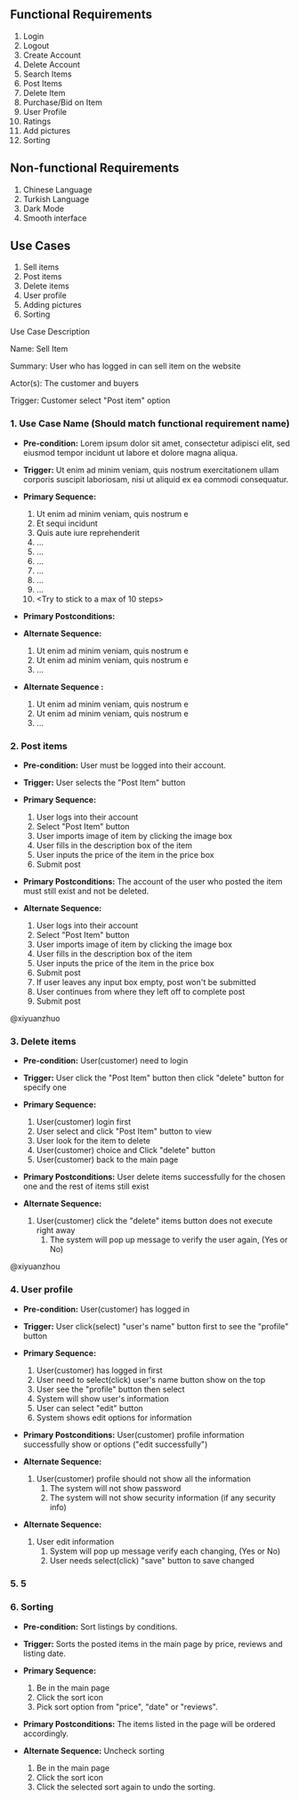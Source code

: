 
## Functional Requirements

1. Login
2. Logout
3. Create Account
4. Delete Account
5. Search Items
6. Post Items
7. Delete Item
8. Purchase/Bid on Item
9. User Profile
10. Ratings
11. Add pictures
12. Sorting

## Non-functional Requirements

1. Chinese Language
2. Turkish Language
3. Dark Mode
4. Smooth interface

## Use Cases
1. Sell items
2. Post items
3. Delete items 
4. User profile
5. Adding pictures
6. Sorting


Use Case Description

Name: Sell Item

Summary: User who has logged in can sell item on the website

Actor(s): The customer and buyers

Trigger: Customer select "Post item" option




### 1. Use Case Name (Should match functional requirement name)
- **Pre-condition:** <can be a list or short description> Lorem ipsum dolor sit amet, consectetur adipisci elit, sed eiusmod tempor incidunt ut labore et dolore magna aliqua.

- **Trigger:** <can be a list or short description> Ut enim ad minim veniam, quis nostrum exercitationem ullam corporis suscipit laboriosam, nisi ut aliquid ex ea commodi consequatur. 

- **Primary Sequence:**
  
  1. Ut enim ad minim veniam, quis nostrum e
  2. Et sequi incidunt 
  3. Quis aute iure reprehenderit
  4. ... 
  5. ...
  6. ...
  7. ...
  8. ...
  9. ...
  10. <Try to stick to a max of 10 steps>

- **Primary Postconditions:** <can be a list or short description> 

- **Alternate Sequence:** <you can have more than one alternate sequence to describe multiple issues that may arise>
  
  1. Ut enim ad minim veniam, quis nostrum e
  2. Ut enim ad minim veniam, quis nostrum e
  3. ...

- **Alternate Sequence <optional>:** <you can have more than one alternate sequence to describe multiple issues that may arise>
  
  1. Ut enim ad minim veniam, quis nostrum e
  2. Ut enim ad minim veniam, quis nostrum e
  3. ...
  
### 2. Post items

- **Pre-condition:** User must be logged into their account.

- **Trigger:** User selects the "Post Item" button

- **Primary Sequence:**
  
  1. User logs into their account
  2. Select "Post Item" button
  3. User imports image of item by clicking the image box
  4. User fills in the description box of the item
  5. User inputs the price of the item in the price box
  6. Submit post

- **Primary Postconditions:** The account of the user who posted the item must still exist and not be deleted.

- **Alternate Sequence:** 
  
  1. User logs into their account
  2. Select "Post Item" button
  3. User imports image of item by clicking the image box
  4. User fills in the description box of the item
  5. User inputs the price of the item in the price box
  6. Submit post
  7. If user leaves any input box empty, post won't be submitted
  8. User continues from where they left off to complete post
  9. Submit post

@xiyuanzhuo
### 3. Delete items
- **Pre-condition:** User(customer) need to login

- **Trigger:** User click the "Post Item" button then click "delete" button for specify one

- **Primary Sequence:**
  1. User(customer) login first
  2. User select and click "Post Item" button to view
  3. User look for the item to delete
  4. User(customer) choice and Click "delete" button
  5. User(customer) back to the main page

- **Primary Postconditions:** User delete items successfully for the chosen one and the rest of items still exist

- **Alternate Sequence:**
  1. User(customer) click the "delete" items button does not execute right away
     1. The system will pop up message to verify the user again, (Yes or No)
     
@xiyuanzhou
### 4. User profile
- **Pre-condition:** User(customer) has logged in

- **Trigger:** User click(select) "user's name" button first to see the "profile" button

- **Primary Sequence:**
  1. User(customer) has logged in first
  2. User need to select(click) user's name button show on the top
  3. User see the "profile" button then select
  4. System will show user's information
  5. User can select "edit" button 
  6. System shows edit options for information

- **Primary Postconditions:** User(customer) profile information successfully show or options ("edit successfully")

- **Alternate Sequence:**
  1. User(customer) profile should not show all the information
     1. The system will not show password
     2. The system will not show security information (if any security info)

- **Alternate Sequence:**
  1. User edit information
     1. System will pop up message verify each changing, (Yes or No)
     2. User needs select(click) "save" button to save changed

### 5. 5
### 6. **Sorting** 
- **Pre-condition:** Sort listings by conditions.

- **Trigger:** Sorts the posted items in the main page by price, reviews and listing date. 

- **Primary Sequence:**
  
  1. Be in the main page
  2. Click the sort icon
  3. Pick sort option from "price", "date" or "reviews".

- **Primary Postconditions:** The items listed in the page will be ordered accordingly. 

- **Alternate Sequence:** Uncheck sorting
  
  1. Be in the main page
  2. Click the sort icon
  3. Click the selected sort again to undo the sorting.
